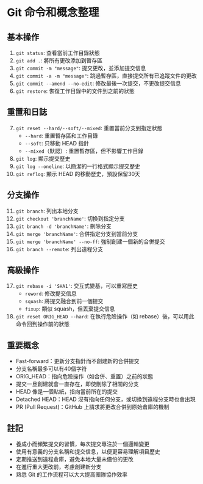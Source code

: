 # Git 命令和概念整理

## 基本操作

1. `git status`: 查看當前工作目錄狀態
2. `git add .`: 將所有更改添加到暫存區
3. `git commit -m "message"`: 提交更改，並添加提交信息
4. `git commit -a -m "message"`: 跳過暫存區，直接提交所有已追蹤文件的更改
5. `git commit --amend --no-edit`: 修改最後一次提交，不更改提交信息
6. `git restore`: 恢復工作目錄中的文件到之前的狀態

## 重置和日誌

7. `git reset --hard/--soft/--mixed`: 重置當前分支到指定狀態
   - `--hard`: 重置暫存區和工作目錄
   - `--soft`: 只移動 HEAD 指針
   - `--mixed`（默認）: 重置暫存區，但不影響工作目錄
8. `git log`: 顯示提交歷史
9. `git log --oneline`: 以簡潔的一行格式顯示提交歷史
10. `git reflog`: 顯示 HEAD 的移動歷史，預設保留30天

## 分支操作

11. `git branch`: 列出本地分支
12. `git checkout 'branchName'`: 切換到指定分支
13. `git branch -d 'branchName'`: 刪除分支
14. `git merge 'branchName'`: 合併指定分支到當前分支
15. `git merge 'branchName' --no-ff`: 強制創建一個新的合併提交
16. `git branch --remote`: 列出遠程分支

## 高級操作

17. `git rebase -i 'SHA1'`: 交互式變基，可以重寫歷史
    - `reword`: 修改提交信息
    - `squash`: 將提交融合到前一個提交
    - `fixup`: 類似 squash，但丟棄提交信息
18. `git reset ORIG_HEAD --hard`: 在執行危險操作（如 rebase）後，可以用此命令回到操作前的狀態

## 重要概念

- Fast-forward：更新分支指針而不創建新的合併提交
- 分支名稱最多可以有40個字符
- ORIG_HEAD：指向危險操作（如合併、重置）之前的狀態
- 提交一旦創建就會一直存在，即使刪除了相關的分支
- HEAD 像是一個貼紙，指向當前所在的提交
- Detached HEAD：HEAD 沒有指向任何分支，或切換到遠程分支時也會出現
- PR (Pull Request)：GitHub 上請求將更改合併到原始倉庫的機制

## 註記

- 養成小而頻繁提交的習慣，每次提交專注於一個邏輯變更
- 使用有意義的分支名稱和提交信息，以便更容易理解項目歷史
- 定期推送到遠程倉庫，避免本地大量未備份的更改
- 在進行重大更改前，考慮創建新分支
- 熟悉 Git 的工作流程可以大大提高團隊協作效率